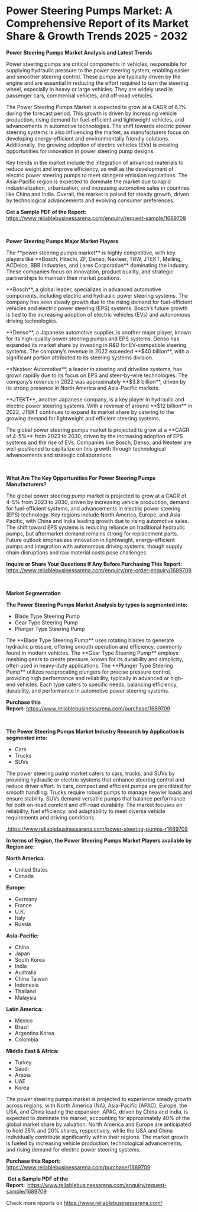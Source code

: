 <p><h1>Power Steering Pumps Market: A Comprehensive Report of its Market Share & Growth Trends 2025 - 2032</h1></p><p><strong>Power Steering Pumps Market Analysis and Latest Trends</strong></p>
<p><p>Power steering pumps are critical components in vehicles, responsible for supplying hydraulic pressure to the power steering system, enabling easier and smoother steering control. These pumps are typically driven by the engine and are essential in reducing the effort required to turn the steering wheel, especially in heavy or large vehicles. They are widely used in passenger cars, commercial vehicles, and off-road vehicles.</p><p>The Power Steering Pumps Market is expected to grow at a CAGR of 6.1% during the forecast period. This growth is driven by increasing vehicle production, rising demand for fuel-efficient and lightweight vehicles, and advancements in automotive technologies. The shift towards electric power steering systems is also influencing the market, as manufacturers focus on developing energy-efficient and environmentally friendly solutions. Additionally, the growing adoption of electric vehicles (EVs) is creating opportunities for innovation in power steering pump designs.</p><p>Key trends in the market include the integration of advanced materials to reduce weight and improve efficiency, as well as the development of electric power steering pumps to meet stringent emission regulations. The Asia-Pacific region is expected to dominate the market due to rapid industrialization, urbanization, and increasing automotive sales in countries like China and India. Overall, the market is poised for steady growth, driven by technological advancements and evolving consumer preferences.</p></p>
<p><strong>Get a Sample PDF of the Report:&nbsp;</strong> <a href="https://www.reliablebusinessarena.com/enquiry/request-sample/1689709?utm_campaign=1892&utm_medium=2&utm_source=Github&utm_content=ia&utm_term=23012025&utm_id=power-steering-pumps">https://www.reliablebusinessarena.com/enquiry/request-sample/1689709</a></p>
<p>&nbsp;</p>
<p><strong>Power Steering Pumps Major Market Players</strong></p>
<p><p>The **power steering pumps market** is highly competitive, with key players like **Bosch, Hitachi, ZF, Denso, Nexteer, TRW, JTEKT, Melling, ACDelco, BBB Industries, and Lares Corporation** dominating the industry. These companies focus on innovation, product quality, and strategic partnerships to maintain their market positions.</p><p>**Bosch**, a global leader, specializes in advanced automotive components, including electric and hydraulic power steering systems. The company has seen steady growth due to the rising demand for fuel-efficient vehicles and electric power steering (EPS) systems. Bosch’s future growth is tied to the increasing adoption of electric vehicles (EVs) and autonomous driving technologies.</p><p>**Denso**, a Japanese automotive supplier, is another major player, known for its high-quality power steering pumps and EPS systems. Denso has expanded its market share by investing in R&D for EV-compatible steering systems. The company’s revenue in 2022 exceeded **$40 billion**, with a significant portion attributed to its steering systems division.</p><p>**Nexteer Automotive**, a leader in steering and driveline systems, has grown rapidly due to its focus on EPS and steer-by-wire technologies. The company’s revenue in 2022 was approximately **$3.8 billion**, driven by its strong presence in North America and Asia-Pacific markets.</p><p>**JTEKT**, another Japanese company, is a key player in hydraulic and electric power steering systems. With a revenue of around **$12 billion** in 2022, JTEKT continues to expand its market share by catering to the growing demand for lightweight and efficient steering systems.</p><p>The global power steering pumps market is projected to grow at a **CAGR of 4-5%** from 2023 to 2030, driven by the increasing adoption of EPS systems and the rise of EVs. Companies like Bosch, Denso, and Nexteer are well-positioned to capitalize on this growth through technological advancements and strategic collaborations.</p></p>
<p>&nbsp;</p>
<p><strong>What Are The Key Opportunities For Power Steering Pumps Manufacturers?</strong></p>
<p><p>The global power steering pump market is projected to grow at a CAGR of 4-5% from 2023 to 2030, driven by increasing vehicle production, demand for fuel-efficient systems, and advancements in electric power steering (EPS) technology. Key regions include North America, Europe, and Asia-Pacific, with China and India leading growth due to rising automotive sales. The shift toward EPS systems is reducing reliance on traditional hydraulic pumps, but aftermarket demand remains strong for replacement parts. Future outlook emphasizes innovation in lightweight, energy-efficient pumps and integration with autonomous driving systems, though supply chain disruptions and raw material costs pose challenges.</p></p>
<p><strong>Inquire or Share Your Questions If Any Before Purchasing This Report:</strong> <a href="https://www.reliablebusinessarena.com/enquiry/pre-order-enquiry/1689709?utm_campaign=1892&utm_medium=2&utm_source=Github&utm_content=ia&utm_term=23012025&utm_id=power-steering-pumps">https://www.reliablebusinessarena.com/enquiry/pre-order-enquiry/1689709</a></p>
<p>&nbsp;</p>
<p><strong>Market Segmentation</strong></p>
<p><strong>The Power Steering Pumps Market Analysis by types is segmented into:</strong></p>
<p><ul><li>Blade Type Steering Pump</li><li>Gear Type Steering Pump</li><li>Plunger Type Steering Pump</li></ul></p>
<p><p>The **Blade Type Steering Pump** uses rotating blades to generate hydraulic pressure, offering smooth operation and efficiency, commonly found in modern vehicles. The **Gear Type Steering Pump** employs meshing gears to create pressure, known for its durability and simplicity, often used in heavy-duty applications. The **Plunger Type Steering Pump** utilizes reciprocating plungers for precise pressure control, providing high performance and reliability, typically in advanced or high-end vehicles. Each type caters to specific needs, balancing efficiency, durability, and performance in automotive power steering systems.</p></p>
<p><strong>Purchase this Report:&nbsp;</strong><a href="https://www.reliablebusinessarena.com/purchase/1689709?utm_campaign=1892&utm_medium=2&utm_source=Github&utm_content=ia&utm_term=23012025&utm_id=power-steering-pumps">https://www.reliablebusinessarena.com/purchase/1689709</a></p>
<p>&nbsp;</p>
<p><strong>The Power Steering Pumps Market Industry Research by Application is segmented into:</strong></p>
<p><ul><li>Cars</li><li>Trucks</li><li>SUVs</li></ul></p>
<p><p>The power steering pump market caters to cars, trucks, and SUVs by providing hydraulic or electric systems that enhance steering control and reduce driver effort. In cars, compact and efficient pumps are prioritized for smooth handling. Trucks require robust pumps to manage heavier loads and ensure stability. SUVs demand versatile pumps that balance performance for both on-road comfort and off-road durability. The market focuses on reliability, fuel efficiency, and adaptability to meet diverse vehicle requirements and driving conditions.</p></p>
<p><a href="https://www.reliablebusinessarena.com/power-steering-pumps-r1689709?utm_campaign=1892&utm_medium=2&utm_source=Github&utm_content=ia&utm_term=23012025&utm_id=power-steering-pumps">&nbsp;https://www.reliablebusinessarena.com/power-steering-pumps-r1689709</a></p>
<p><strong>In terms of Region, the Power Steering Pumps Market Players available by Region are:</strong></p>
<p>
    <p> <strong> North America: </strong>
        <ul>
            <li>United States</li>
            <li>Canada</li>
        </ul>
        </p> 
    <p> <strong> Europe: </strong>
        <ul>
            <li>Germany</li>
            <li>France</li>
            <li>U.K.</li>
            <li>Italy</li>
            <li>Russia</li>
        </ul>
        </p> 
    <p> <strong> Asia-Pacific: </strong>
        <ul>
            <li>China</li>
            <li>Japan</li>
            <li>South Korea</li>
            <li>India</li>
            <li>Australia</li>
            <li>China Taiwan</li>
            <li>Indonesia</li>
            <li>Thailand</li>
            <li>Malaysia</li>
        </ul>
        </p> 
    <p> <strong> Latin America: </strong>
        <ul>
            <li>Mexico</li>
            <li>Brazil</li>
            <li>Argentina Korea</li>
            <li>Colombia</li>
        </ul>
        </p> 
    <p> <strong> Middle East & Africa: </strong>
        <ul>
            <li>Turkey</li>
            <li>Saudi</li>
            <li>Arabia</li>
            <li>UAE</li>
            <li>Korea</li>
        </ul>
    </p>
    </p>
<p><p>The power steering pumps market is projected to experience steady growth across regions, with North America (NA), Asia-Pacific (APAC), Europe, the USA, and China leading the expansion. APAC, driven by China and India, is expected to dominate the market, accounting for approximately 40% of the global market share by valuation. North America and Europe are anticipated to hold 25% and 20% shares, respectively, while the USA and China individually contribute significantly within their regions. The market growth is fueled by increasing vehicle production, technological advancements, and rising demand for electric power steering systems.</p></p>
<p><strong>Purchase this Report: </strong><a href="https://www.reliablebusinessarena.com/purchase/1689709?utm_campaign=1892&utm_medium=2&utm_source=Github&utm_content=ia&utm_term=23012025&utm_id=power-steering-pumps">https://www.reliablebusinessarena.com/purchase/1689709</a></p>
<p>&nbsp;<strong>Get a Sample PDF of the Report:&nbsp;&nbsp;</strong><a href="https://www.reliablebusinessarena.com/enquiry/request-sample/1689709?utm_campaign=1892&utm_medium=2&utm_source=Github&utm_content=ia&utm_term=23012025&utm_id=power-steering-pumps">https://www.reliablebusinessarena.com/enquiry/request-sample/1689709</a></p>
<p><strong></strong></p>
<p>Check more reports on <a href="https://www.reliablebusinessarena.com/?utm_campaign=1892&utm_medium=2&utm_source=Github&utm_content=ia&utm_term=23012025&utm_id=power-steering-pumps">https://www.reliablebusinessarena.com/</a></p>